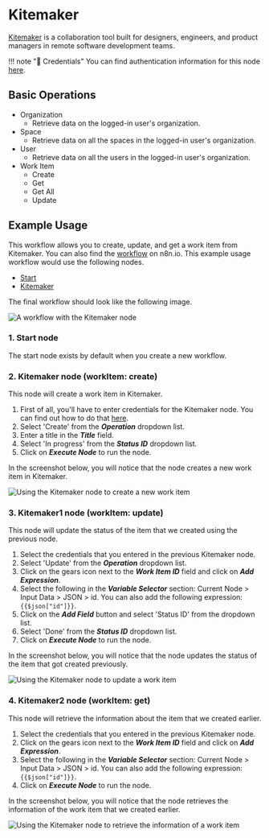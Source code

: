 # Kitemaker

[Kitemaker](https://www.kitemaker.co/) is a collaboration tool built for designers, engineers, and product managers in remote software development teams.

!!! note "🔑 Credentials"
    You can find authentication information for this node [here](/integrations/credentials/kitemaker/).


## Basic Operations

* Organization
    * Retrieve data on the logged-in user's organization.
* Space
    * Retrieve data on all the spaces in the logged-in user's organization.
* User
    * Retrieve data on all the users in the logged-in user's organization.
* Work Item
    * Create
    * Get
    * Get All
    * Update

## Example Usage

This workflow allows you to create, update, and get a work item from Kitemaker. You can also find the [workflow](https://n8n.io/workflows/1048) on n8n.io. This example usage workflow would use the following nodes.
- [Start](/integrations/core-nodes/n8n-nodes-base.start/)
- [Kitemaker]()

The final workflow should look like the following image.

![A workflow with the Kitemaker node](/_images/integrations/nodes/kitemaker/workflow.png)

### 1. Start node

The start node exists by default when you create a new workflow.

### 2. Kitemaker node (workItem: create)

This node will create a work item in Kitemaker.

1. First of all, you'll have to enter credentials for the Kitemaker node. You can find out how to do that [here](/integrations/credentials/kitemaker/).
2. Select 'Create' from the ***Operation*** dropdown list.
3. Enter a title in the ***Title*** field.
4. Select 'In progress' from the ***Status ID*** dropdown list.
5. Click on ***Execute Node*** to run the node.

In the screenshot below, you will notice that the node creates a new work item in Kitemaker.

![Using the Kitemaker node to create a new work item](/_images/integrations/nodes/kitemaker/kitemaker_node.png)


### 3. Kitemaker1 node (workItem: update)

This node will update the status of the item that we created using the previous node.

1. Select the credentials that you entered in the previous Kitemaker node.
2. Select 'Update' from the ***Operation*** dropdown list.
3. Click on the gears icon next to the ***Work Item ID*** field and click on ***Add Expression***.
4. Select the following in the ***Variable Selector*** section: Current Node > Input Data > JSON > id. You can also add the following expression: `{{$json["id"]}}`.
5. Click on the ***Add Field*** button and select 'Status ID' from the dropdown list.
6. Select 'Done' from the ***Status ID*** dropdown list.
7. Click on ***Execute Node*** to run the node.


In the screenshot below, you will notice that the node updates the status of the item that got created previously.

![Using the Kitemaker node to update a work item](/_images/integrations/nodes/kitemaker/kitemaker1_node.png)

### 4. Kitemaker2 node (workItem: get)

This node will retrieve the information about the item that we created earlier.


1. Select the credentials that you entered in the previous Kitemaker node.
2. Click on the gears icon next to the ***Work Item ID*** field and click on ***Add Expression***.
3. Select the following in the ***Variable Selector*** section: Current Node > Input Data > JSON > id. You can also add the following expression: `{{$json["id"]}}`.
4. Click on ***Execute Node*** to run the node.

In the screenshot below, you will notice that the node retrieves the information of the work item that we created earlier.

![Using the Kitemaker node to retrieve the information of a work item](/_images/integrations/nodes/kitemaker/kitemaker2_node.png)
